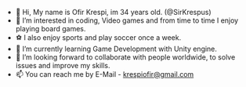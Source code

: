 - 👋 Hi, My name is Ofir Krespi, im 34 years old. (@SirKrespus)
- 👀 I’m interested in coding, Video games and from time to time I enjoy playing board games.
- :soccer: I also enjoy sports and play soccer once a week.
- 🌱 I’m currently learning Game Development with Unity engine.
- 💞️ I’m looking forward to collaborate with people worldwide, to solve issues and improve my skills.
- 📫 You can reach me by E-Mail - krespiofir@gmail.com

<!---
SirKrespus/SirKrespus is a ✨ special ✨ repository because its `README.md` (this file) appears on your GitHub profile.
You can click the Preview link to take a look at your changes.
--->
